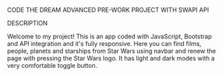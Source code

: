 
CODE THE DREAM ADVANCED PRE-WORK PROJECT WITH SWAPI API

DESCRIPTION

Welcome to my project! This is an app coded with JavaScript, Bootstrap and  API integration and it's  fully responsive.
Here you can find films, people, planets and starships from Star Wars using navbar and renew the page with pressing the Star Wars logo. It has light and dark modes with a very comfortable toggle button.



